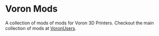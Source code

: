 # Voron Mods

A collection of mods of mods for Voron 3D Printers. Checkout the main collection of mods at [VoronUsers](https://github.com/VoronDesign/VoronUsers).